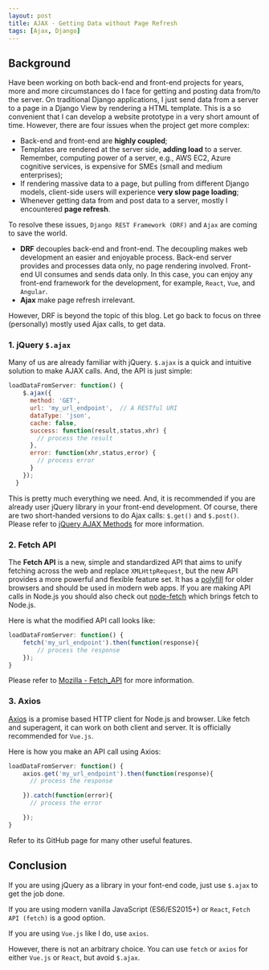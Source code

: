 ```yaml
---
layout: post
title: AJAX - Getting Data without Page Refresh
tags: [Ajax, Django]
---
```


## Background

Have been working on both back-end and front-end projects for years, more and more circumstances do I face for getting and posting data from/to the server. On traditional Django applications, I just send data from a server to a page in a Django View by rendering a HTML template. This is a so convenient that I can develop a website prototype in a very short amount of time. However, there are four issues when the project get more complex:

- Back-end and front-end are **highly coupled**;
- Templates are rendered at the server side, **adding load** to a server. Remember, computing power of a server, e.g., AWS EC2, Azure cognitive services, is expensive for SMEs (small and medium enterprises);
- If rendering massive data to a page, but pulling from different Django models, client-side users will experience **very slow page loading**;
- Whenever getting data from and post data to a server, mostly I encountered **page refresh**.

To resolve these issues, `Django REST Framework (DRF)` and `Ajax` are coming to save the world.

- **DRF** decouples back-end and front-end. The decoupling makes web development an easier and enjoyable process. Back-end server provides and processes data only, no page rendering involved. Front-end UI consumes and sends data only. In this case, you can enjoy any front-end framework for the development, for example, `React`, `Vue`, and `Angular`.
- **Ajax** make page refresh irrelevant.

However, DRF is beyond the topic of this blog. Let go back to focus on three (personally) mostly used Ajax calls, to get data.

### 1. jQuery `$.ajax`

Many of us are already familiar with jQuery. `$.ajax` is a quick and intuitive solution to make AJAX calls. And, the API is just simple:

```js
loadDataFromServer: function() {
    $.ajax({
      method: 'GET',
      url: 'my_url_endpoint',  // A RESTful URI
      dataType: 'json',
      cache: false,
      success: function(result,status,xhr) {
        // process the result
      },
      error: function(xhr,status,error) {
        // process error
      }
    });
  }
```

This is pretty much everything we need. And, it is recommended if you are already user jQuery library in your front-end development. Of course, there are two short-handed versions to do Ajax calls: `$.get()` and `$.post()`. Please refer to [jQuery AJAX Methods](https://www.w3schools.com/jquery/jquery_ref_ajax.asp) for more information.

### 2. Fetch API

The **Fetch API** is a new, simple and standardized API that aims to unify fetching across the web and replace `XMLHttpRequest`, but the new API provides a more powerful and flexible feature set. It has a [polyfill](https://github.com/github/fetch) for older browsers and should be used in modern web apps. If you are making API calls in Node.js you should also check out [node-fetch](https://github.com/bitinn/node-fetch) which brings fetch to Node.js.

Here is what the modified API call looks like:

```js
loadDataFromServer: function() {
    fetch('my_url_endpoint').then(function(response){
        // process the response
    });
}
```

Please refer to [Mozilla - Fetch_API](https://developer.mozilla.org/en-US/docs/Web/API/Fetch_API) for more information.

### 3. Axios

[Axios](https://github.com/axios/axios) is a promise based HTTP client for Node.js and browser. Like fetch and superagent, it can work on both client and server. It is officially recommended for `Vue.js`.

Here is how you make an API call using Axios:

```js
loadDataFromServer: function() {
    axios.get('my_url_endpoint').then(function(response){
      // process the response

    }).catch(function(error){
      // process the error

    });
}
```

Refer to its GitHub page for many other useful features.

## Conclusion

If you are using jQuery as a library in your font-end code, just use `$.ajax` to get the job done.

If you are using modern vanilla JavaScript (ES6/ES2015+) or `React`, `Fetch API (fetch)` is a good option.

If you are using `Vue.js` like I do, use `axios`.

However, there is not an arbitrary choice. You can use `fetch` or `axios` for either `Vue.js` or `React`, but avoid `$.ajax`.
